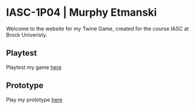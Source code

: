 # IASC-1P04 | Murphy Etmanski

Welcome to the website for my Twine Game, created for the course IASC at Brock Univeristy.

## Playtest

Playtest my game [here]()


## Prototype

Play my prototype [here](prototype/metmanski_Roly-Poly'sParkingLot_prototype)
